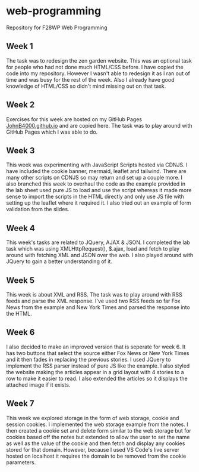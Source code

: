 # web-programming
Repository for F28WP Web Programming

## Week 1
The task was to redesign the zen garden website. This was an optional task for people who had not done much HTML/CSS before. I have copied the code into my repository. However I wasn't able to redesign it as I ran out of time and was busy for the rest of the week. Also I already have good knowledge of HTML/CSS so didn't mind missing out on that task.

## Week 2
Exercises for this week are hosted on my GitHub Pages [JohnB4000.github.io](JohnB4000.github.io) and are copied here. The task was to play around with GitHub Pages which I was able to do.

## Week 3
This week was experimenting with JavaScript Scripts hosted via CDNJS. I have included the cookie banner, mermaid, leaflet and tailwind. There are many other scripts on CDNJS so may return and set up a couple more. I also branched this week to overhaul the code as the example provided in the lab sheet used pure JS to load and use the script whereas it made more sense to import the scripts in the HTML directly and only use JS file with setting up the leaflet where it required it. I also tried out an example of form validation from the slides.

## Week 4
This week's tasks are related to JQuery, AJAX & JSON. I completed the lab task which was using XMLHttpRequest(), $.ajax, load and fetch to play around with fetching XML and JSON over the web. I also played around with JQuery to gain a better understanding of it.

## Week 5
This week is about XML and RSS. The task was to play around with RSS feeds and parse the XML response. I've used two RSS feeds so far Fox News from the example and New York Times and parsed the response into the HTML. 

## Week 6
I also decided to make an improved version that is seperate for week 6. It has two buttons that select the source either Fox News or New York Times and it then fades in replacing the previous stories. I used JQuery to implement the RSS parser instead of pure JS like the example. I also styled the website making the articles appear in a grid layout with 4 stories to a row to make it easier to read. I also extended the articles so it displays the attached image if it exists.

## Week 7
This week we explored storage in the form of web storage, cookie and session cookies. I implemented the web storage example from the notes. I then created a cookie set and delete form similar to the web storage but for cookies based off the notes but extended to allow the user to set the name as well as the value of the cookie and then fetch and display any cookies stored for that domain. However, because I used VS Code's live server hosted on localhost it requires the domain to be removed from the cookie parameters.